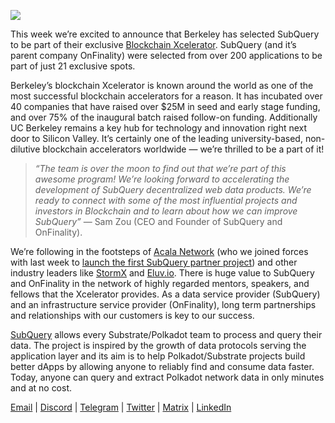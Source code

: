 
![](https://miro.medium.com/max/1400/0*gYUy-1COtbpLV1X1)


This week we’re excited to announce that Berkeley has selected SubQuery to be part of their exclusive [Blockchain Xcelerator](https://www.xcelerator.berkeley.edu/). SubQuery (and it’s parent company OnFinality) were selected from over 200 applications to be part of just 21 exclusive spots.

Berkeley’s blockchain Xcelerator is known around the world as one of the most successful blockchain accelerators for a reason. It has incubated over 40 companies that have raised over $25M in seed and early stage funding, and over 75% of the inaugural batch raised follow-on funding. Additionally UC Berkeley remains a key hub for technology and innovation right next door to Silicon Valley. It’s certainly one of the leading university-based, non-dilutive blockchain accelerators worldwide — we’re thrilled to be a part of it!

> _“The team is over the moon to find out that we’re part of this awesome program! We’re looking forward to accelerating the development of SubQuery decentralized web data products. We’re ready to connect with some of the most influential projects and investors in Blockchain and to learn about how we can improve SubQuery”_ — Sam Zou (CEO and Founder of SubQuery and OnFinality).

We’re following in the footsteps of [Acala Network](https://acala.network/) (who we joined forces with last week to [launch the first SubQuery partner project](https://subquery.medium.com/subquery-integrates-acala-to-aggregate-and-serve-defi-data-to-polkadot-and-kusama-builders-fc9af6a7aae1)) and other industry leaders like [StormX](https://stormx.io/) and [Eluv.io](https://eluv.io/). There is huge value to SubQuery and OnFinality in the network of highly regarded mentors, speakers, and fellows that the Xcelerator provides. As a data service provider (SubQuery) and an infrastructure service provider (OnFinality), long term partnerships and relationships with our customers is key to our success.

[SubQuery](https://www.subquery.network/) allows every Substrate/Polkadot team to process and query their data. The project is inspired by the growth of data protocols serving the application layer and its aim is to help Polkadot/Substrate projects build better dApps by allowing anyone to reliably find and consume data faster. Today, anyone can query and extract Polkadot network data in only minutes and at no cost.

[Email](mailto:hello@subquery.network) | [Discord](https://discord.com/invite/78zg8aBSMG) | [Telegram](https://t.me/subquerynetwork) | [Twitter](https://twitter.com/subquerynetwork) | [Matrix](https://matrix.to/#/#subquery:matrix.org) | [LinkedIn](https://www.linkedin.com/company/subquery)

